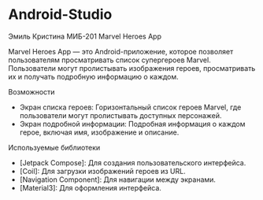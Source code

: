 # Android-Studio
Эмиль Кристина МИБ-201
Marvel Heroes App

Marvel Heroes App — это Android-приложение, которое позволяет пользователям просматривать список супергероев Marvel. Пользователи могут пролистывать изображения героев, просматривать их и получать подробную информацию о каждом.

Возможности

- Экран списка героев: Горизонтальный список героев Marvel, где пользователи могут пролистывать доступных персонажей.
- Экран подробной информации: Подробная информация о каждом герое, включая имя, изображение и описание.

Используемые библиотеки

- [Jetpack Compose]: Для создания пользовательского интерфейса.
- [Coil]: Для загрузки изображений героев из URL.
- [Navigation Component]: Для навигации между экранами.
- [Material3]: Для оформления интерфейса.
